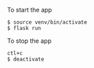 To start the app
```
$ source venv/bin/activate
$ flask run
```

To stop the app
```
ctl+c
$ deactivate
```
